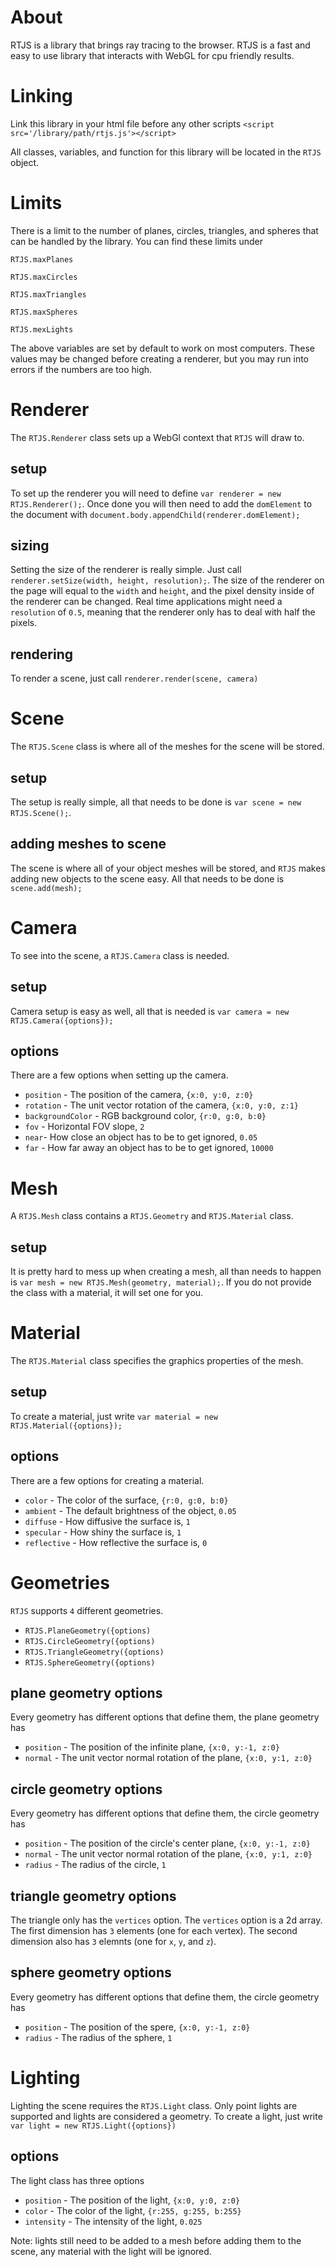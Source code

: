 # About
RTJS is a library that brings ray tracing to the browser. RTJS is a fast and easy to use library that interacts with WebGL for cpu friendly results.

# Linking
Link this library in your html file before any other scripts `<script src='/library/path/rtjs.js'></script>`

All classes, variables, and function for this library will be located in the `RTJS` object.

# Limits
There is a limit to the number of planes, circles, triangles, and spheres that can be handled by the library. You can find these limits under

`RTJS.maxPlanes`

`RTJS.maxCircles`

`RTJS.maxTriangles`

`RTJS.maxSpheres`

`RTJS.mexLights`

The above variables are set by default to work on most computers. These values may be changed before creating a renderer, but you may run into errors if the numbers are too high.

# Renderer 
The `RTJS.Renderer` class sets up a WebGl context that `RTJS` will draw to.

## setup
To set up the renderer you will need to define `var renderer = new RTJS.Renderer();`. Once done you will then need to add the `domElement` to the document with `document.body.appendChild(renderer.domElement);`

## sizing
Setting the size of the renderer is really simple. Just call `renderer.setSize(width, height, resolution);`. The size of the renderer on the page will equal to the `width` and `height`, and the pixel density inside of the renderer can be changed. Real time applications might need a `resolution` of `0.5`, meaning that the renderer only has to deal with half the pixels.

## rendering
To render a scene, just call `renderer.render(scene, camera)`

# Scene
The `RTJS.Scene` class is where all of the meshes for the scene will be stored.

## setup
The setup is really simple, all that needs to be done is `var scene = new RTJS.Scene();`.

## adding meshes to scene
The scene is where all of your object meshes will be stored, and `RTJS` makes adding new objects to the scene easy. All that needs to be done is `scene.add(mesh);`

# Camera
To see into the scene, a `RTJS.Camera` class is needed.

## setup
Camera setup is easy as well, all that is needed is `var camera = new RTJS.Camera({options});`

## options
There are a few options when setting up the camera.
  * `position` - The position of the camera, `{x:0, y:0, z:0}`
  * `rotation` - The unit vector rotation of the camera, `{x:0, y:0, z:1}`
  * `backgroundColor` - RGB background color, `{r:0, g:0, b:0}`
  * `fov` - Horizontal FOV slope, `2`
  * `near`- How close an object has to be to get ignored, `0.05`
  * `far` - How far away an object has to be to get ignored, `10000`
  
# Mesh
A `RTJS.Mesh` class contains a `RTJS.Geometry` and `RTJS.Material` class.

## setup
It is pretty hard to mess up when creating a mesh, all than needs to happen is `var mesh = new RTJS.Mesh(geometry, material);`. If you do not provide the class with a material, it will set one for you.

# Material
The `RTJS.Material` class specifies the graphics properties of the mesh.

## setup
To create a material, just write `var material = new RTJS.Material({options});`

## options
There are a few options for creating a material.
  * `color` - The color of the surface, `{r:0, g:0, b:0}`
  * `ambient` - The default brightness of the object, `0.05`
  * `diffuse` - How diffusive the surface is, `1`
  * `specular` - How shiny the surface is, `1`
  * `reflective` - How reflective the surface is, `0`
  
# Geometries
`RTJS` supports `4` different geometries.
  * `RTJS.PlaneGeometry({options)`
  * `RTJS.CircleGeometry({options)`
  * `RTJS.TriangleGeometry({options)`
  * `RTJS.SphereGeometry({options)`
  
## plane geometry options
Every geometry has different options that define them, the plane geometry has
  * `position` -  The position of the infinite plane, `{x:0, y:-1, z:0}`
  * `normal` - The unit vector normal rotation of the plane, `{x:0, y:1, z:0}`
  
## circle geometry options
Every geometry has different options that define them, the circle geometry has
  * `position` -  The position of the circle's center plane, `{x:0, y:-1, z:0}`
  * `normal` - The unit vector normal rotation of the plane, `{x:0, y:1, z:0}`
  * `radius` - The radius of the circle, `1`
  
## triangle geometry options
The triangle only has the `vertices` option. The `vertices` option is a 2d array. The first dimension has `3` elements (one for each vertex). The second dimension also has `3` elemnts (one for `x`, `y`, and `z`).

## sphere geometry options
Every geometry has different options that define them, the circle geometry has
  * `position` -  The position of the spere, `{x:0, y:-1, z:0}`
  * `radius` - The radius of the sphere, `1`
  
# Lighting
Lighting the scene requires the `RTJS.Light` class. Only point lights are supported and lights are considered a geometry. To create a light, just write `var light = new RTJS.Light({options})`

## options
The light class has three options
  * `position` - The position of the light, `{x:0, y:0, z:0}`
  * `color` - The color of the light, `{r:255, g:255, b:255}`
  * `intensity` - The intensity of the light, `0.025`
  
 Note: lights still need to be added to a mesh before adding them to the scene, any material with the light will be ignored.
